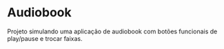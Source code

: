 # Audiobook
Projeto simulando uma aplicação de audiobook com botões funcionais de play/pause e trocar faixas.

